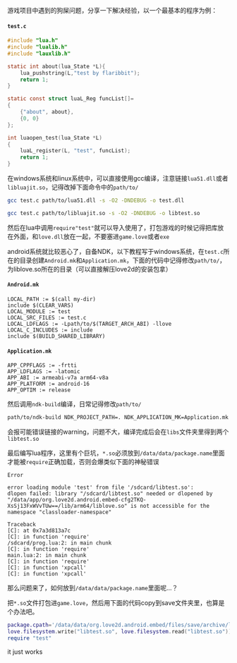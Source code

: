游戏项目中遇到的狗屎问题，分享一下解决经验，以一个最基本的程序为例：
#### `test.c`
```c
#include "lua.h"
#include "lualib.h"
#include "lauxlib.h"

static int about(lua_State *L){
    lua_pushstring(L,"test by flaribbit");
    return 1;
}

static const struct luaL_Reg funcList[]=
{
    {"about", about},
    {0, 0}
};

int luaopen_test(lua_State *L)
{
    luaL_register(L, "test", funcList);
    return 1;
}

```
在windows系统和linux系统中，可以直接使用gcc编译，注意链接`lua51.dll`或者`libluajit.so`，记得改掉下面命令中的`path/to/`
```bash
gcc test.c path/to/lua51.dll -s -O2 -DNDEBUG -o test.dll
```

```bash
gcc test.c path/to/libluajit.so -s -O2 -DNDEBUG -o libtest.so
```
然后在lua中调用`require"test"`就可以导入使用了，打包游戏的时候记得把库放在外面，和`love.dll`放在一起，不要塞进`game.love`或者`exe`

android系统就比较恶心了，自备NDK，以下教程写于windows系统，在`test.c`所在的目录创建`Android.mk`和`Application.mk`，下面的代码中记得修改`path/to/`，为liblove.so所在的目录（可以直接解压love2d的安装包拿）

#### `Android.mk`
```
LOCAL_PATH := $(call my-dir)
include $(CLEAR_VARS)
LOCAL_MODULE := test
LOCAL_SRC_FILES := test.c
LOCAL_LDFLAGS := -Lpath/to/$(TARGET_ARCH_ABI) -llove
LOCAL_C_INCLUDES := include
include $(BUILD_SHARED_LIBRARY)
```

#### `Application.mk`
```
APP_CPPFLAGS := -frtti 
APP_LDFLAGS := -latomic
APP_ABI := armeabi-v7a arm64-v8a
APP_PLATFORM := android-16
APP_OPTIM := release
```
然后调用`ndk-build`编译，日常记得修改`path/to/`
```bash
path/to/ndk-build NDK_PROJECT_PATH=. NDK_APPLICATION_MK=Application.mk APP_BUILD_SCRIPT=Android.mk
```
会报可能错误链接的warning，问题不大，编译完成后会在`libs`文件夹里得到两个`libtest.so`

最后编写lua程序，这里有个巨坑，`*.so`必须放到`/data/data/package.name`里面才能被`require`正确加载，否则会爆类似下面的神秘错误

```
Error

error loading module 'test' from file '/sdcard/libtest.so':
dlopen failed: library "/sdcard/libtest.so" needed or dlopened by "/data/app/org.love2d.android.embed-cfg2TKQ-XsSj13FxWVvTUw==/lib/arm64/liblove.so" is not accessible for the namespace "classloader-namespace"

Traceback
[C]: at 0x7a3d813a7c
[C]: in function 'require'
/sdcard/prog.lua:2: in main chunk
[C]: in function 'require'
main.lua:2: in main chunk
[C]: in function 'require'
[C]: in function 'xpcall'
[C]: in function 'xpcall'
```

那么问题来了，如何放到`/data/data/package.name`里面呢…？

把`*.so`文件打包进`game.love`，然后用下面的代码copy到save文件夹里，也算是个办法吧。
```lua
package.cpath='/data/data/org.love2d.android.embed/files/save/archive/lib?.so;'..package.cpath
love.filesystem.write("libtest.so", love.filesystem.read("libtest.so"))
require "test"
```

it just works
